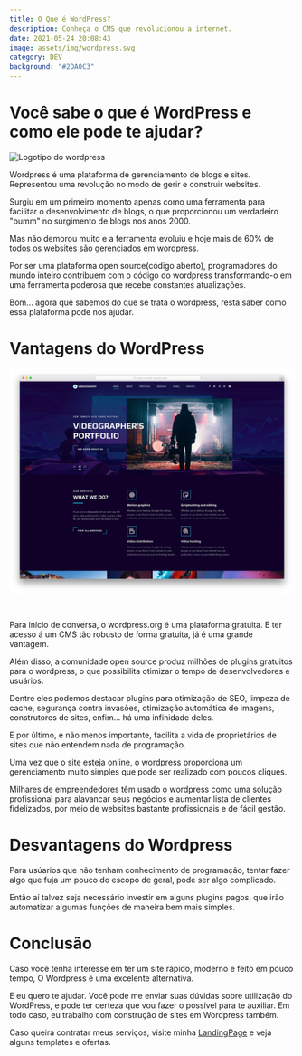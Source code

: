 ```yaml
---
title: O Que é WordPress?
description: Conheça o CMS que revolucionou a internet.
date: 2021-05-24 20:08:43
image: assets/img/wordpress.svg
category: DEV
background: "#2DA0C3"
---
```

# Você sabe o que é WordPress e como ele pode te ajudar?

![Logotipo do wordpress](assets/img/wordpress.svg)

Wordpress é uma plataforma de gerenciamento de blogs e sites. Representou uma revolução no modo de gerir e construir websites. 

Surgiu em um primeiro momento apenas como uma ferramenta para facilitar o desenvolvimento de blogs, o que proporcionou um verdadeiro "bumm" no surgimento de blogs nos anos 2000.  

Mas não demorou muito e a ferramenta evoluiu e hoje mais de 60% de todos os websites são gerenciados em wordpress. 

Por ser uma plataforma open source(código aberto), programadores do mundo inteiro contribuem com o código do wordpress transformando-o em uma ferramenta poderosa que recebe constantes atualizações.

Bom... agora que sabemos do que se trata o wordpress, resta saber como essa plataforma pode nos ajudar. 

# Vantagens do WordPress

![Template WordPress](static/assets/img/videograph.jpg.webp)

```
                          
```

Para início de conversa, o wordpress.org é uma plataforma gratuita. E ter acesso á um CMS tão robusto de forma gratuita, já é uma grande vantagem.

Além disso, a comunidade open source produz milhões de plugins gratuitos para o wordpress, o que possibilita otimizar o tempo de desenvolvedores e usuários. 

Dentre eles podemos destacar plugins para otimização de SEO, limpeza de cache, segurança contra invasões, otimização automática de imagens, construtores de sites, enfim... há uma infinidade deles.  

E por último, e não menos importante, facilita a vida de proprietários de sites que não entendem nada de programação. 

Uma vez que o site esteja online, o wordpress proporciona um gerenciamento muito simples que pode ser realizado com poucos cliques. 

Milhares de empreendedores têm usado o wordpress como uma solução profissional para alavancar seus negócios e aumentar lista de clientes fidelizados, por meio de websites bastante profissionais e de fácil gestão. 

# Desvantagens do Wordpress

Para usúarios que não tenham conhecimento de programação, tentar fazer algo que fuja um pouco do escopo de geral, pode ser algo complicado. 

Então aí talvez seja necessário investir em alguns plugins pagos, que irão automatizar algumas funções de maneira bem mais simples.

# Conclusão

Caso você tenha interesse em ter um site rápido, moderno e feito em pouco tempo, O Wordpress é uma excelente alternativa. 

E eu quero te ajudar. Você pode me enviar suas dúvidas sobre utilização do WordPress, e pode ter certeza que vou fazer o possível para te auxiliar. Em todo caso, eu trabalho com construção de sites em Wordpress também. 

Caso queira contratar meus serviços, visite minha [LandingPage](https:staurosdevelopment.tk) e veja alguns templates e ofertas.